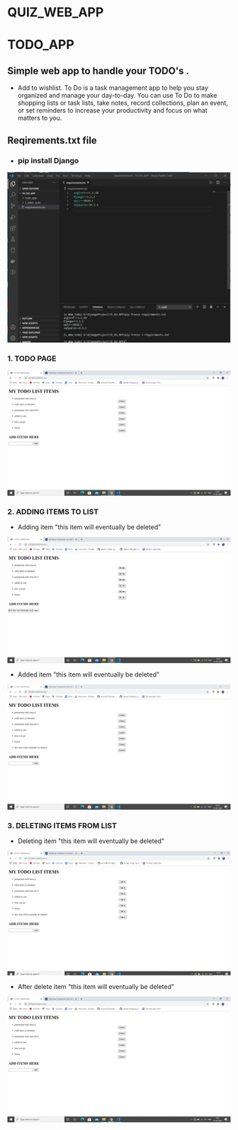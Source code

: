 # QUIZ_WEB_APP

# TODO_APP
## Simple web app to handle your TODO's .

- Add to wishlist. To Do is a task management app to help you stay organized and manage your day-to-day. You can use To Do to make shopping lists or task lists, take notes, record collections, plan an event, or set reminders to increase your productivity and focus on what matters to you.

## Reqirements.txt file
- ### pip install Django

![alt text](https://github.com/MohitKumarMandhre/TODO_APP/blob/master/image_set/t-req.PNG)


### 1. TODO PAGE

![alt text](https://github.com/MohitKumarMandhre/TODO_APP/blob/master/image_set/t-todo.PNG)

### 2. ADDING ITEMS TO LIST

- Adding item "this item will eventually be deleted"

![alt text](https://github.com/MohitKumarMandhre/TODO_APP/blob/master/image_set/t-add.PNG)


- Added item "this item will eventually be deleted"

![alt text](https://github.com/MohitKumarMandhre/TODO_APP/blob/master/image_set/t-after-add.PNG)

### 3. DELETING ITEMS FROM LIST

- Deleting item "this item will eventually be deleted"

![alt text](https://github.com/MohitKumarMandhre/TODO_APP/blob/master/image_set/t-BD.PNG)


- After delete item "this item will eventually be deleted"

![alt text](https://github.com/MohitKumarMandhre/TODO_APP/blob/master/image_set/t-ad.PNG)
